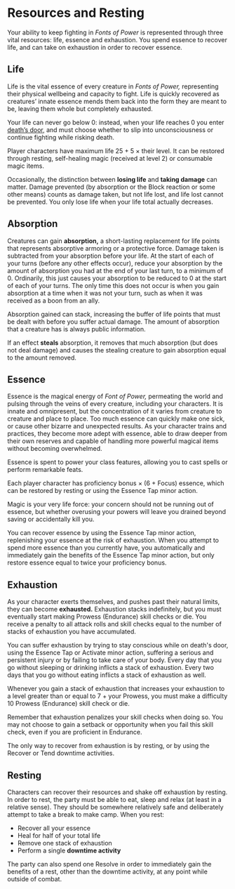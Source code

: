 # Resources and Resting

Your ability to keep fighting in _Fonts of Power_ is represented through three vital resources: life, essence and exhaustion. You spend essence to recover life, and can take on exhaustion in order to recover essence.

## Life

Life is the vital essence of every creature in _Fonts of Power,_ representing their physical wellbeing and capacity to fight. Life is quickly recovered as creatures’ innate essence mends them back into the form they are meant to be, leaving them whole but completely exhausted.

Your life can never go below 0: instead, when your life reaches 0 you enter [death’s door](../combat/statuses.md#death39s-door), and must choose whether to slip into unconsciousness or continue fighting while risking death.

Player characters have maximum life 25 + 5 × their level. It can be restored through resting, self-healing magic (received at level 2) or consumable magic items.

Occasionally, the distinction between **losing life** and **taking damage** can matter. Damage prevented (by absorption or the Block reaction or some other means) counts as damage taken, but not life lost, and life lost cannot be prevented. You only lose life when your life total actually decreases.

## Absorption

Creatures can gain **absorption,** a short-lasting replacement for life points that represents absorptive armoring or a protective force. Damage taken is subtracted from your absorption before your life. At the start of each of your turns (before any other effects occur), reduce your absorption by the amount of absorption you had at the end of your last turn, to a minimum of 0. Ordinarily, this just causes your absorption to be reduced to 0 at the start of each of your turns. The only time this does not occur is when you gain absorption at a time when it was not your turn, such as when it was received as a boon from an ally.

Absorption gained can stack, increasing the buffer of life points that must be dealt with before you suffer actual damage. The amount of absorption that a creature has is always public information.

If an effect **steals** absorption, it removes that much absorption (but does not deal damage) and causes the stealing creature to gain absorption equal to the amount removed.

## Essence

Essence is the magical energy of _Font of Power,_ permeating the world and pulsing through the veins of every creature, including your characters. It is innate and omnipresent, but the concentration of it varies from creature to creature and place to place. Too much essence can quickly make one sick, or cause other bizarre and unexpected results. As your character trains and practices, they become more adept with essence, able to draw deeper from their own reserves and capable of handling more powerful magical items without becoming overwhelmed.

Essence is spent to power your class features, allowing you to cast spells or perform remarkable feats.

Each player character has proficiency bonus × (6 + Focus) essence, which can be restored by resting or using the Essence Tap minor action.

Magic is your very life force: your concern should not be running out of essence, but whether overusing your powers will leave you drained beyond saving or accidentally kill you.

You can recover essence by using the Essence Tap minor action, replenishing your essence at the risk of exhaustion. When you attempt to spend more essence than you currently have, you automatically and immediately gain the benefits of the Essence Tap minor action, but only restore essence equal to twice your proficiency bonus.

## Exhaustion

As your character exerts themselves, and pushes past their natural limits, they can become **exhausted.** Exhaustion stacks indefinitely, but you must eventually start making Prowess (Endurance) skill checks or die. You receive a penalty to all attack rolls and skill checks equal to the number of stacks of exhaustion you have accumulated.

You can suffer exhaustion by trying to stay conscious while on death's door, using the Essence Tap or Activate minor action, suffering a serious and persistent injury or by failing to take care of your body. Every day that you go without sleeping or drinking inflicts a stack of exhaustion. Every two days that you go without eating inflicts a stack of exhaustion as well.

Whenever you gain a stack of exhaustion that increases your exhaustion to a level greater than or equal to 7 + your Prowess, you must make a difficulty 10 Prowess (Endurance) skill check or die.

Remember that exhaustion penalizes your skill checks when doing so. You may not choose to gain a setback or opportunity when you fail this skill check, even if you are proficient in Endurance.

The only way to recover from exhaustion is by resting, or by using the Recover or Tend downtime activities.

## Resting

Characters can recover their resources and shake off exhaustion by resting. In order to rest, the party must be able to eat, sleep and relax (at least in a relative sense). They should be somewhere relatively safe and deliberately attempt to take a break to make camp. When you rest:

- Recover all your essence
- Heal for half of your total life
- Remove one stack of exhaustion
- Perform a single **downtime activity**

The party can also spend one Resolve in order to immediately gain the benefits of a rest, other than the downtime activity, at any point while outside of combat.
